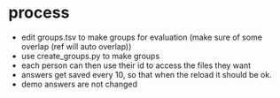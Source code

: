 # process

+ edit groups.tsv to make groups for evaluation (make sure of some overlap (ref will auto overlap))
+ use create\_groups.py to make groups
+ each person can then use their id to access the files they want
+ answers get saved every 10, so that when the reload it should be ok.
+ demo answers are not changed
